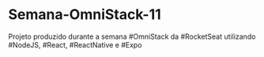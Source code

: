 # Semana-OmniStack-11
Projeto produzido durante a semana #OmniStack da #RocketSeat utilizando #NodeJS, #React, #ReactNative e #Expo
